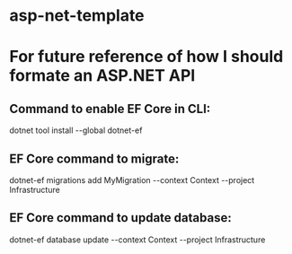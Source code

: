 # asp-net-template
<h1>For future reference of how I should formate an ASP.NET API</h1>

<h2>Command to enable EF Core in CLI:</h2>
<p>dotnet tool install --global dotnet-ef</p>

<h2>EF Core command to migrate:</h2>
<p>dotnet-ef migrations add MyMigration --context Context --project Infrastructure</p>

<h2>EF Core command to update database: </h2>
<p>dotnet-ef database update --context Context --project Infrastructure</p>

